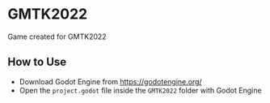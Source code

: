 # GMTK2022
 Game created for GMTK2022

## How to Use

- Download Godot Engine from https://godotengine.org/
- Open the `project.godot` file inside the `GMTK2022` folder with Godot Engine